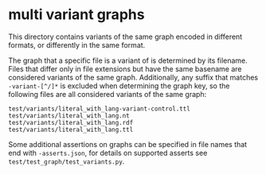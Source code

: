 # multi variant graphs

This directory contains variants of the same graph encoded in different
formats, or differently in the same format.

The graph that a specific file is a variant of is determined by its filename.
Files that differ only in file extensions but have the same basename are
considered variants of the same graph. Additionally, any suffix that matches
`-variant-[^/]*` is excluded when determining the graph key, so the following
files are all considered variants of the same graph:

```
test/variants/literal_with_lang-variant-control.ttl
test/variants/literal_with_lang.nt
test/variants/literal_with_lang.rdf
test/variants/literal_with_lang.ttl
```

Some additional assertions on graphs can be specified in file names that end
with `-asserts.json`, for details on supported asserts see
`test/test_graph/test_variants.py`.
